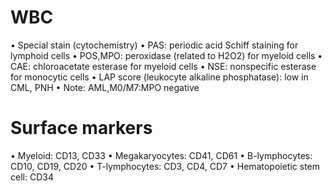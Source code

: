 # WBC
• Special stain (cytochemistry)
• PAS: periodic acid Schiff staining for lymphoid cells
• POS,MPO: peroxidase (related to H2O2) for myeloid cells
• CAE: chloroacetate esterase for myeloid cells
• NSE: nonspecific esterase for monocytic cells
• LAP score (leukocyte alkaline phosphatase): low in CML, PNH
• Note: AML,M0/M7:MPO negative
# Surface markers
• Myeloid: CD13, CD33
• Megakaryocytes: CD41, CD61
• B-lymphocytes: CD10, CD19, CD20
• T-lymphocytes: CD3, CD4, CD7
• Hematopoietic stem cell: CD34
